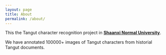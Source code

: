 ```yaml
---
layout: page
title: About
permalink: /about/
---
```

This the Tangut character recognition project in [**Shaanxi Normal University**](http://www.snnu.edu.cn).

We have annotated 100000+ images of Tangut characters from historial Tangut documents.
